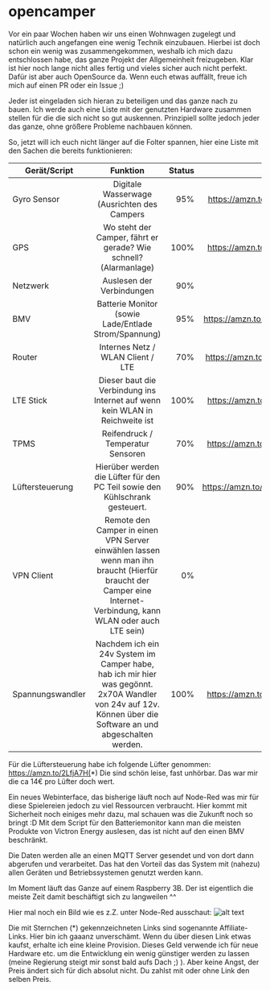 # opencamper

Vor ein paar Wochen haben wir uns einen Wohnwagen zugelegt und natürlich auch angefangen eine wenig Technik einzubauen.
Hierbei ist doch schon ein wenig was zusammengekommen, weshalb ich mich dazu entschlossen habe, das ganze Projekt der Allgemeinheit freizugeben.
Klar ist hier noch lange nicht alles fertig und vieles sicher auch nicht perfekt. Dafür ist aber auch OpenSource da. Wenn euch etwas auffällt, freue ich mich auf einen PR oder ein Issue ;)

Jeder ist eingeladen sich hieran zu beteiligen und das ganze nach zu bauen.
Ich werde auch eine Liste mit der genutzten Hardware zusammen stellen für die die sich nicht so gut auskennen.
Prinzipiell sollte jedoch jeder das ganze, ohne größere Probleme nachbauen können.

So, jetzt will ich euch nicht länger auf die Folter spannen, hier eine Liste mit den Sachen die bereits funktionieren:

| Gerät/Script    | Funktion                                                                     | Status | Link |
| -------------   |:---------------------------------------------------------------------------:| ------:| -----:|
| Gyro Sensor     | Digitale Wasserwage (Ausrichten des Campers                                  |  95% |https://amzn.to/2LlFW7y(*)|
| GPS             | Wo steht der Camper, fährt er gerade? Wie schnell? (Alarmanlage)             | 100% |https://amzn.to/2uvKEJ1(*)|
| Netzwerk        | Auslesen der Verbindungen                                                    |  90% ||
| BMV             | Batterie Monitor (sowie Lade/Entlade Strom/Spannung)                         |  95% |https://amzn.to/2mgoxm0(*)|
| Router          | Internes Netz / WLAN Client / LTE                                            |  70% |https://amzn.to/2unNpwz(*)|
| LTE Stick       | Dieser baut die Verbindung ins Internet auf wenn kein WLAN in Reichweite ist | 100% |https://amzn.to/2uoR8dc(*)|
| TPMS            | Reifendruck / Temperatur Sensoren                                            |  70% |https://amzn.to/2mi9R61(*)|
| Lüftersteuerung | Hierüber werden die Lüfter für den PC Teil sowie den Kühlschrank gesteuert.  |  90% |https://amzn.to/2mmPFQx(*)|
| VPN Client      | Remote den Camper in einen VPN Server einwählen lassen wenn man ihn braucht (Hierfür braucht der Camper eine Internet-Verbindung, kann WLAN oder auch LTE sein) |   0% ||
| Spannungswandler | Nachdem ich ein 24v System im Camper habe, hab ich mir hier was gegönnt. 2x70A Wandler von 24v auf 12v. Können über die Software an und abgeschalten werden. | 100% |https://amzn.to/2uu54So(*)|

Für die Lüftersteuerung habe ich folgende Lüfter genommen: https://amzn.to/2LfjA7H(*) Die sind schön leise, fast unhörbar. Das war mir die ca 14€ pro Lüfter doch wert.

Ein neues Webinterface, das bisherige läuft noch auf Node-Red was mir für diese Spielereien jedoch zu viel Ressourcen verbraucht.
Hier kommt mit Sicherheit noch einiges mehr dazu, mal schauen was die Zukunft noch so bringt :D
Mit dem Script für den Batteriemonitor kann man die meisten Produkte von Victron Energy auslesen, das ist nicht auf den einen BMV beschränkt.

Die Daten werden alle an einen MQTT Server gesendet und von dort dann abgerufen und verarbeitet. Das hat den Vorteil das das System mit (nahezu) allen Geräten und Betriebssystemen genutzt werden kann.

Im Moment läuft das Ganze auf einem Raspberry 3B. Der ist eigentlich die meiste Zeit damit beschäftigt sich zu langweilen ^^

Hier mal noch ein Bild wie es z.Z. unter Node-Red ausschaut:
![alt text](https://github.com/mcules/opencamper/raw/master/screenshots/Dashboard.JPG)

Die mit Sternchen (*) gekennzeichneten Links sind sogenannte Affiliate-Links. Hier bin ich gaaanz unverschämt. Wenn du über diesen Link etwas kaufst, erhalte ich eine kleine Provision. Dieses Geld verwende ich für neue Hardware etc. um die Entwicklung ein wenig günstiger werden zu lassen (meine Regierung steigt mir sonst bald aufs Dach ;) ). Aber keine Angst, der Preis ändert sich für dich absolut nicht. Du zahlst mit oder ohne Link den selben Preis.
